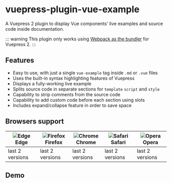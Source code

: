 
# vuepress-plugin-vue-example

A Vuepress 2 plugin to display Vue components' live examples and source code inside documentation.

::: warning
This plugin only works using [Webpack as the bundler](https://v2.vuepress.vuejs.org/guide/bundler.html) for Vuepress 2.
:::

## Features

- Easy to use, with just a single `vue-example` tag inside `.md` or `.vue` files
- Uses the built-in syntax highlighting features of Vuepress
- Displays a fully-working live example
- Splits source code in separate sections for `template` `script` and `style`
- Capability to strip comments from the source code
- Capability to add custom code before each section using slots
- Includes expand/collapse feature in order to save space

## Browsers support

| ![Edge](https://raw.githubusercontent.com/alrra/browser-logos/master/src/edge/edge_48x48.png)<br/>Edge | ![Firefox](https://raw.githubusercontent.com/alrra/browser-logos/master/src/firefox/firefox_48x48.png)<br/>Firefox | ![Chrome](https://raw.githubusercontent.com/alrra/browser-logos/master/src/chrome/chrome_48x48.png)<br/>Chrome | ![Safari](https://raw.githubusercontent.com/alrra/browser-logos/master/src/safari/safari_48x48.png)<br/>Safari | ![Opera](https://raw.githubusercontent.com/alrra/browser-logos/master/src/opera/opera_48x48.png)<br/>Opera |
| --------- | --------- | --------- | --------- | --------- |
| last 2 versions | last 2 versions| last 2 versions| last 2 versions| last 2 versions

## Demo

<Example1 />